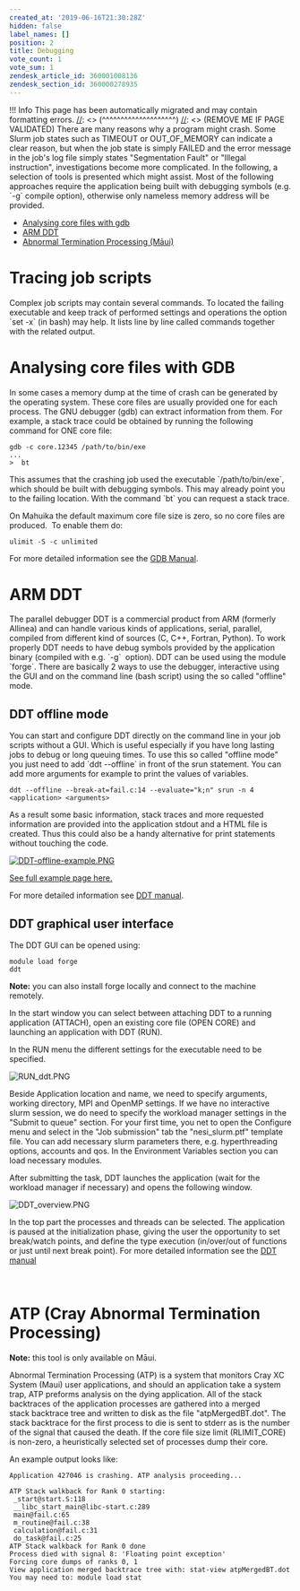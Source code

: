 ```yaml
---
created_at: '2019-06-16T21:30:28Z'
hidden: false
label_names: []
position: 2
title: Debugging
vote_count: 1
vote_sum: 1
zendesk_article_id: 360001008136
zendesk_section_id: 360000278935
---
```



[//]: <> (REMOVE ME IF PAGE VALIDATED)
[//]: <> (vvvvvvvvvvvvvvvvvvvv)
 !!! Info
     This page has been automatically migrated and may contain formatting errors.
[//]: <> (^^^^^^^^^^^^^^^^^^^^)
[//]: <> (REMOVE ME IF PAGE VALIDATED)
There are many reasons why a program might crash. Some Slurm job states
such as TIMEOUT or OUT\_OF\_MEMORY can indicate a clear reason, but when
the job state is simply FAILED and the error message in the job's log
file simply states "Segmentation Fault" or "Illegal instruction",
investigations become more complicated. In the following, a selection of
tools is presented which might assist. Most of the following approaches
require the application being built with debugging symbols (e.g. \`-g\`
compile option), otherwise only nameless memory address will be
provided.

-   [Analysing core files with
    gdb](#h_cf410d73-e14d-4abf-897a-374c965aa9dc)
-   [ARM DDT](#h_c3a74e40-cb68-4f35-b81e-ebf496c587eb)
-   [Abnormal Termination Processing
    (Māui)](#h_214a9eb8-a227-421d-a4c2-57f0309a61ec) 

# Tracing job scripts

Complex job scripts may contain several commands. To located the failing
executable and keep track of performed settings and operations the
option \`set -x\` (in bash) may help. It lists line by line called
commands together with the related output.

# Analysing core files with GDB

In some cases a memory dump at the time of crash can be generated by the
operating system. These core files are usually provided one for each
process. The GNU debugger (gdb) can extract information from them. For
example, a stack trace could be obtained by running the following
command for ONE core file:

    gdb -c core.12345 /path/to/bin/exe
    ...
    >  bt

This assumes that the crashing job used the executable
\`/path/to/bin/exe\`, which should be built with debugging symbols. This
may already point you to the failing location. With the command \`bt\`
you can request a stack trace.

On Mahuika the default maximum core file size is zero, so no core files
are produced.  To enable them do:

    ulimit -S -c unlimited

For more detailed information see the [GDB
Manual](https://www.gnu.org/software/gdb/documentation/).

# ARM DDT

The parallel debugger DDT is a commercial product from ARM (formerly
Allinea) and can handle various kinds of applications, serial, parallel,
compiled from different kind of sources (C, C++, Fortran, Python). To
work properly DDT needs to have debug symbols provided by the
application binary (compiled with e.g. \`-g\`  option). DDT can be used
using the module \`forge\`. There are basically 2 ways to use the
debugger, interactive using the GUI and on the command line (bash
script) using the so called "offline" mode. 

## DDT offline mode

You can start and configure DDT directly on the command line in your job
scripts without a GUI. Which is useful especially if you have long
lasting jobs to debug or long queuing times. To use this so called
"offline mode" you just need to add \`ddt --offline\` in front of the
srun statement. You can add more arguments for example to print the
values of variables. 

    ddt --offline --break-at=fail.c:14 --evaluate="k;n" srun -n 4 <application> <arguments>

As a result some basic information, stack traces and more requested
information are provided into the application stdout and a HTML file is
created. Thus this could also be a handy alternative for print
statements without touching the code.

[![DDT-offline-example.PNG](assets/images/DDT-offline-example_0.PNG)](https://mand35.github.io/NeSI_docu_ext/ddt_sample.html)

[See full example page
here.](https://mand35.github.io/NeSI_docu_ext/ddt_sample.html)

For more detailed information see [DDT
manual](https://developer.arm.com/docs/101136/latest/ddt/offline-debugging).

## DDT graphical user interface

The DDT GUI can be opened using:

    module load forge
    ddt

**Note:** you can also install forge locally and connect to the machine
remotely.

In the start window you can select between attaching DDT to a running
application (ATTACH), open an existing core file (OPEN CORE) and
launching an application with DDT (RUN).

In the RUN menu the different settings for the executable need to be
specified.

![RUN\_ddt.PNG](assets/images/RUN_ddt_0.PNG)

Beside Application location and name, we need to specify arguments,
working directory, MPI and OpenMP settings. If we have no interactive
slurm session, we do need to specify the workload manager settings in
the "Submit to queue" section. For your first time, you net to open the
Configure menu and select in the "Job submission" tab the
"nesi\_slurm.ptf" template file. You can add necessary slurm parameters
there, e.g. hyperthreading options, accounts and qos. In the Environment
Variables section you can load necessary modules.

After submitting the task, DDT launches the application (wait for the
workload manager if necessary) and opens the following window. 

![DDT\_overview.PNG](assets/images/DDT_overview_0.PNG)

In the top part the processes and threads can be selected. The
application is paused at the initialization phase, giving the user the
opportunity to set break/watch points, and define the type execution
(in/over/out of functions or just until next break point). For more
detailed information see the [DDT
manual](https://developer.arm.com/docs/101136/latest/ddt)

 

# ATP (Cray Abnormal Termination Processing)

**Note:** this tool is only available on Māui.

Abnormal Termination Processing (ATP) is a system that monitors Cray XC
System (Maui) user applications, and should an application take a system
trap, ATP preforms analysis on the dying application. All of the stack
backtraces of the application processes are gathered into a merged  
stack backtrace tree and written to disk as the file "atpMergedBT.dot".
The stack backtrace for the first process to die is sent to stderr as is
the number of the signal that caused the death. If the core file size
limit (RLIMIT\_CORE) is non-zero, a heuristically selected set of
processes dump their core.

An example output looks like:

    Application 427046 is crashing. ATP analysis proceeding...

    ATP Stack walkback for Rank 0 starting:
     _start@start.S:118
     __libc_start_main@libc-start.c:289
     main@fail.c:65
     m_routine@fail.c:38
     calculation@fail.c:31
     do_task@fail.c:25
    ATP Stack walkback for Rank 0 done
    Process died with signal 8: 'Floating point exception'
    Forcing core dumps of ranks 0, 1
    View application merged backtrace tree with: stat-view atpMergedBT.dot
    You may need to: module load stat

#  
